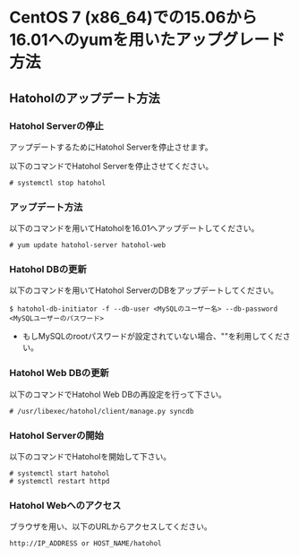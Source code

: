 CentOS 7 (x86_64)での15.06から16.01へのyumを用いたアップグレード方法
=====================================================================

Hatoholのアップデート方法
-------------------------------

### Hatohol Serverの停止

アップデートするためにHatohol Serverを停止させます。

以下のコマンドでHatohol Serverを停止させてください。

    # systemctl stop hatohol

### アップデート方法

以下のコマンドを用いてHatoholを16.01へアップデートしてください。

    # yum update hatohol-server hatohol-web

### Hatohol DBの更新

以下のコマンドを用いてHatohol ServerのDBをアップデートしてください。

    $ hatohol-db-initiator -f --db-user <MySQLのユーザー名> --db-password <MySQLユーザーのパスワード>

- もしMySQLのrootパスワードが設定されていない場合、""を利用してください。

### Hatohol Web DBの更新

以下のコマンドでHatohol Web DBの再設定を行って下さい。

    # /usr/libexec/hatohol/client/manage.py syncdb

### Hatohol Serverの開始

以下のコマンドでHatoholを開始して下さい。

    # systemctl start hatohol
    # systemctl restart httpd

### Hatohol Webへのアクセス

ブラウザを用い、以下のURLからアクセスしてください。

`http://IP_ADDRESS or HOST_NAME/hatohol`
